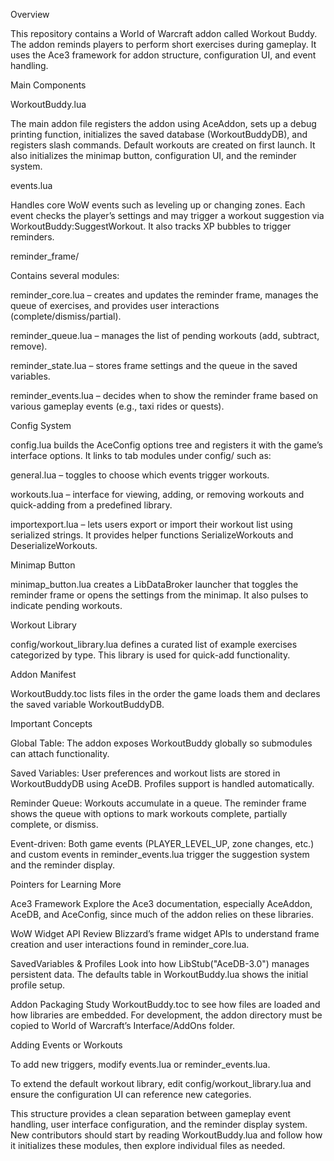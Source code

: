Overview

This repository contains a World of Warcraft addon called Workout Buddy. The addon reminds players to perform short exercises during gameplay. It uses the Ace3 framework for addon structure, configuration UI, and event handling.

Main Components

WorkoutBuddy.lua

The main addon file registers the addon using AceAddon, sets up a debug printing function, initializes the saved database (WorkoutBuddyDB), and registers slash commands. Default workouts are created on first launch. It also initializes the minimap button, configuration UI, and the reminder system.

events.lua

Handles core WoW events such as leveling up or changing zones. Each event checks the player’s settings and may trigger a workout suggestion via WorkoutBuddy:SuggestWorkout. It also tracks XP bubbles to trigger reminders.

reminder_frame/

Contains several modules:

reminder_core.lua – creates and updates the reminder frame, manages the queue of exercises, and provides user interactions (complete/dismiss/partial).

reminder_queue.lua – manages the list of pending workouts (add, subtract, remove).

reminder_state.lua – stores frame settings and the queue in the saved variables.

reminder_events.lua – decides when to show the reminder frame based on various gameplay events (e.g., taxi rides or quests).

Config System

config.lua builds the AceConfig options tree and registers it with the game’s interface options. It links to tab modules under config/ such as:

general.lua – toggles to choose which events trigger workouts.

workouts.lua – interface for viewing, adding, or removing workouts and quick-adding from a predefined library.

importexport.lua – lets users export or import their workout list using serialized strings. It provides helper functions SerializeWorkouts and DeserializeWorkouts.

Minimap Button

minimap_button.lua creates a LibDataBroker launcher that toggles the reminder frame or opens the settings from the minimap. It also pulses to indicate pending workouts.

Workout Library

config/workout_library.lua defines a curated list of example exercises categorized by type. This library is used for quick-add functionality.

Addon Manifest

WorkoutBuddy.toc lists files in the order the game loads them and declares the saved variable WorkoutBuddyDB.

Important Concepts

Global Table: The addon exposes WorkoutBuddy globally so submodules can attach functionality.

Saved Variables: User preferences and workout lists are stored in WorkoutBuddyDB using AceDB. Profiles support is handled automatically.

Reminder Queue: Workouts accumulate in a queue. The reminder frame shows the queue with options to mark workouts complete, partially complete, or dismiss.

Event-driven: Both game events (PLAYER_LEVEL_UP, zone changes, etc.) and custom events in reminder_events.lua trigger the suggestion system and the reminder display.

Pointers for Learning More

Ace3 Framework
Explore the Ace3 documentation, especially AceAddon, AceDB, and AceConfig, since much of the addon relies on these libraries.

WoW Widget API
Review Blizzard’s frame widget APIs to understand frame creation and user interactions found in reminder_core.lua.

SavedVariables & Profiles
Look into how LibStub("AceDB-3.0") manages persistent data. The defaults table in WorkoutBuddy.lua shows the initial profile setup.

Addon Packaging
Study WorkoutBuddy.toc to see how files are loaded and how libraries are embedded. For development, the addon directory must be copied to World of Warcraft’s Interface/AddOns folder.

Adding Events or Workouts

To add new triggers, modify events.lua or reminder_events.lua.

To extend the default workout library, edit config/workout_library.lua and ensure the configuration UI can reference new categories.

This structure provides a clean separation between gameplay event handling, user interface configuration, and the reminder display system. New contributors should start by reading WorkoutBuddy.lua and follow how it initializes these modules, then explore individual files as needed.